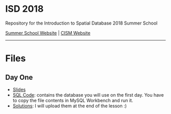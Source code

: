 # ISD 2018 
Repository for the Introduction to Spatial Database 2018 Summer School 

[Summer School Website](http://www.cism.it/courses/E1804/) | [CISM Website](http://www.cism.it/)

---

# Files

## Day One
- [Slides](https://github.com/basaldella/isd2018/raw/master/Lezione%201.pdf)
- [SQL Code](https://github.com/basaldella/isd2018/blob/master/DayOne.sql): contains the database you will use on the first day. You have to copy the file contents in MySQL Workbench and run it.
- [Solutions](#): I will upload them at the end of the lesson :)
